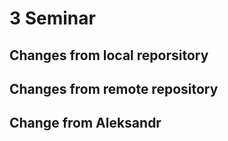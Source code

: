 # 3 Seminar

## Changes from local reporsitory


## Changes from remote repository


## Change from Aleksandr
